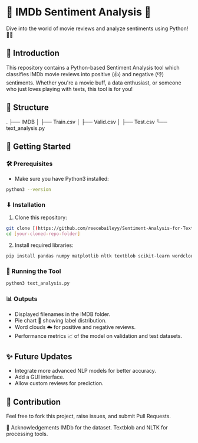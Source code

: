 # 🌟 IMDb Sentiment Analysis 🌟
Dive into the world of movie reviews and analyze sentiments using Python! 🎥🍿

## 📌 Introduction
This repository contains a Python-based Sentiment Analysis tool which classifies IMDb movie reviews into positive (👍) and negative (👎) sentiments. Whether you're a movie buff, a data enthusiast, or someone who just loves playing with texts, this tool is for you!

## 📂 Structure
.
├── IMDB
│   ├── Train.csv
│   ├── Valid.csv
│   ├── Test.csv
└── text_analysis.py

## 🚀 Getting Started

### 🛠 Prerequisites
- Make sure you have Python3 installed:
```bash
python3 --version
```

### ⬇ Installation
1. Clone this repository:
```bash
git clone [(https://github.com/reecebaileyy/Sentiment-Analysis-for-Text.git)]
cd [your-cloned-repo-folder]
```

2. Install required libraries:
```bash
pip install pandas numpy matplotlib nltk textblob scikit-learn wordcloud
```

### 🏃 Running the Tool
```bash
python3 text_analysis.py
```

### 📊 Outputs
- Displayed filenames in the IMDB folder.
- Pie chart 🥧 showing label distribution.
- Word clouds ☁️ for positive and negative reviews.
- Performance metrics 📈 of the model on validation and test datasets.

## ✨ Future Updates
 - Integrate more advanced NLP models for better accuracy.
 - Add a GUI interface.
 - Allow custom reviews for prediction.

## 🤝 Contribution
Feel free to fork this project, raise issues, and submit Pull Requests.

🙌 Acknowledgements
IMDb for the dataset.
Textblob and NLTK for processing tools.
